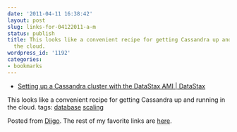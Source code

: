 ```yaml
---
date: '2011-04-11 16:38:42'
layout: post
slug: links-for-04122011-a-m
status: publish
title: This looks like a convenient recipe for getting Cassandra up and running in
  the cloud.
wordpress_id: '1192'
categories:
- bookmarks
---
```



  * [Setting up a Cassandra cluster with the DataStax AMI | DataStax](http://www.datastax.com/dev/blog/setting-up-a-cassandra-cluster-with-the-datastax-ami)


This looks like a convenient recipe for getting Cassandra up and running in the cloud.
 tags:                      [database](http://www.diigo.com/user/eobrain/database)            [scaling](http://www.diigo.com/user/eobrain/scaling)


Posted from [Diigo](http://www.diigo.com). The rest of my favorite links are [here](http://www.diigo.com/user/eobrain).

